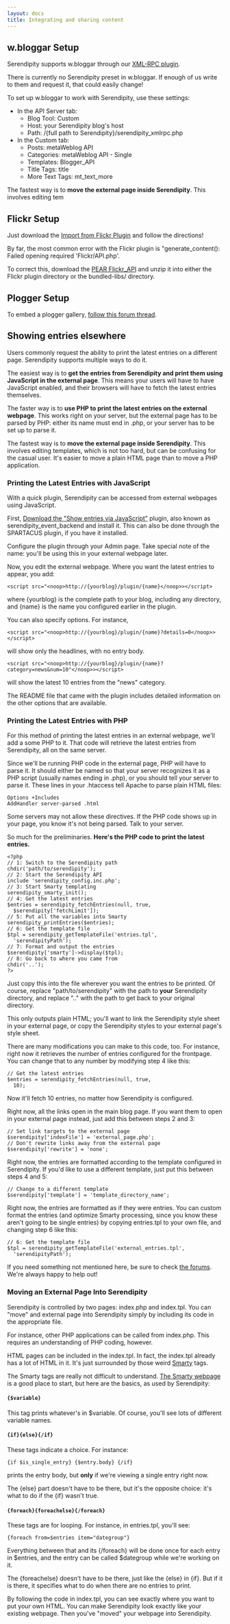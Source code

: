 ```yaml
---
layout: docs
title: Integrating and sharing content
---
```


## w.bloggar Setup

Serendipity supports w.bloggar through our [XML-RPC plugin](http://spartacus.s9y.org/cvs/additional_plugins/serendipity_event_xmlrpc.zip).

There is currently no Serendipity preset in w.bloggar. If enough of us write to them and request it, that could easily change!

To set up w.bloggar to work with Serendipity, use these settings:

* In the API Server tab:
    * Blog Tool: Custom
    * Host: your Serendipity blog's host
    * Path: /{full path to Serendipity}/serendipity\_xmlrpc.php
* In the Custom tab:
    * Posts: metaWeblog API
    * Categories: metaWeblog API - Single
    * Templates: Blogger\_API
    * Title Tags: title
    * More Text Tags: mt\_text\_more


The fastest way is to **move the external page inside Serendipity**. This involves editing tem

## Flickr Setup

Just download the [Import from Flickr Plugin](http://spartacus.s9y.org/cvs/additional_plugins/serendipity_event_flickr.zip) and follow the directions!

By far, the most common error with the Flickr plugin is "generate\_content(): Failed opening required 'Flickr/API.php'.

To correct this, download the [PEAR Flickr\_API](http://code.iamcal.com/php/flickr/readme.htm) and unzip it into either the Flickr plugin directory or the bundled-libs/ directory.

## Plogger Setup

To embed a plogger gallery, [follow this forum thread](http://board.s9y.org/viewtopic.php?t=6110).

## Showing entries elsewhere

Users commonly request the ability to print the latest entries on a different page. Serendipity supports multiple ways to do it.

The easiest way is to **get the entries from Serendipity and print them using JavaScript in the external page**. This means your users will have to have JavaScript enabled, and their browsers will have to fetch the latest entries themselves.

The faster way is to **use PHP to print the latest entries on the external webpage**. This works right on your server, but the external page has to be parsed by PHP: either its name must end in .php, or your server has to be set up to parse it.

The fastest way is to **move the external page inside Serendipity**. This involves editing templates, which is not too hard, but can be confusing for the casual user. It's easier to move a plain HTML page than to move a PHP application.


### Printing the Latest Entries with JavaScript

With a quick plugin, Serendipity can be accessed from external webpages using <noop>JavaScript</noop>.

First, [Download the "Show entries via JavaScript"](http://spartacus.s9y.org/cvs/additional_plugins/serendipity_event_backend.zip) plugin, also known as serendipity_event_backend and install it.  This can also be done through the SPARTACUS plugin, if you have it installed.

Configure the plugin through your Admin page.  Take special note of the name: you'll be using this in your external webpage later.

Now, you edit the external webpage.  Where you want the latest entries to appear, you add:

    <script src="<noop>http://{yourblog}/plugin/{name}</noop>></script>

where {yourblog} is the complete path to your blog, including any directory, and {name} is the name you configured earlier in the plugin.

You can also specify options.  For instance,

    <script src="<noop>http://{yourblog}/plugin/{name}?details=0</noop>></script>

will show only the headlines, with no entry body.

    <script src="<noop>http://{yourblog}/plugin/{name}?category=news&num=10"</noop>></script>

will show the latest 10 entries from the "news" category.

The README file that came with the plugin includes detailed information on the other options that are available.


### Printing the Latest Entries with PHP

For this method of printing the latest entries in an external webpage, we'll add a some PHP to it.  That code will retrieve the latest entries from Serendipity, all on the same server.

Since we'll be running PHP code in the external page, PHP will have to parse it.  It should either be named so that your server recognizes it as a PHP script (usually names ending in .php), or you should tell your server to parse it.  These lines in your .htaccess tell Apache to parse plain HTML files:

    Options +Includes
    AddHandler server-parsed .html

Some servers may not allow these directives.  If the PHP code shows up in your page, you know it's not being parsed.  Talk to your server.

So much for the preliminaries. **Here's the PHP code to print the latest entries.**

    <?php
    // 1: Switch to the Serendipity path
    chdir('path/to/serendipity');
    // 2: Start the Serendipity API
    include 'serendipity_config.inc.php';
    // 3: Start Smarty templating
    serendipity_smarty_init();
    // 4: Get the latest entries
    $entries = serendipity_fetchEntries(null, true,
      $serendipity['fetchLimit']);
    // 5: Put all the variables into Smarty
    serendipity_printEntries($entries);
    // 6: Get the template file
    $tpl = serendipity_getTemplateFile('entries.tpl',
      'serendipityPath');
    // 7: Format and output the entries
    $serendipity['smarty']->display($tpl);
    // 8: Go back to where you came from
    chdir('..');
    ?>

Just copy this into the file wherever you want the entries to be printed.  Of course, replace "path/to/serendipity" with the path to **your** Serendipity directory, and replace ".." with the path to get back to your original directory.

This only outputs plain HTML; you'll want to link the Serendipity style sheet in your external page, or copy the Serendipity styles to your external page's style sheet.

There are many modifications you can make to this code, too.  For instance, right now it retrieves the number of entries configured for the frontpage.  You can change that to any number by modifying step 4 like this:

    // Get the latest entries
    $entries = serendipity_fetchEntries(null, true,
      10);

Now it'll fetch 10 entries, no matter how Serendipity is configured.

Right now, all the links open in the main blog page.  If you want them to open in your external page instead, just add this between steps 2 and 3:

    // Set link targets to the external page
    $serendipity['indexFile'] = 'external_page.php';
    // Don't rewrite links away from the external page
    $serendipity['rewrite'] = 'none';

Right now, the entries are formatted according to the template configured in Serendipity.  If you'd like to use a different template, just put this between steps 4 and 5:

    // Change to a different template
    $serendipity['template'] = 'template_directory_name';

Right now, the entries are formatted as if they were entries.  You can custom format the entries (and optimize Smarty processing, since you know these aren't going to be single entries) by copying entries.tpl to your own file, and changing step 6 like this:

    // 6: Get the template file
    $tpl = serendipity_getTemplateFile('external_entries.tpl',
      'serendipityPath');

If you need something not mentioned here, be sure to check [the forums](http://board.s9y.org/).  We're always happy to help out!

### Moving an External Page Into Serendipity

Serendipity is controlled by two pages: index.php and index.tpl.  You can "move" and external page into Serendipity simply by including its code in the appropriate file.

For instance, other PHP applications can be called from index.php.  This requires an understanding of PHP coding, however.

HTML pages can be included in the index.tpl.  In fact, the index.tpl already has a lot of HTML in it.  It's just surrounded by those weird [Smarty](http://smarty.php.net/) tags.

The Smarty tags are really not difficult to understand.  [The Smarty webpage](http://smarty.php.net/) is a good place to start, but here are the basics, as used by Serendipity:

#### `{$variable}`

This tag prints whatever's in $variable.  Of course, you'll see lots of different variable names.

#### `{if}{else}{/if}`

These tags indicate a choice.  For instance:

    {if $is_single_entry} {$entry.body} {/if}

prints the entry body, but **only** if we're viewing a single entry right now.

The {else} part doesn't have to be there, but it's the opposite choice: it's what to do if the {if} wasn't true.

#### `{foreach}{foreachelse}{/foreach}`

These tags are for looping.  For instance, in entries.tpl, you'll see:

    {foreach from=$entries item="dategroup"}

Everything between that and its {/foreach} will be done once for each entry in $entries, and the entry can be called $dategroup while we're working on it.

The {foreachelse} doesn't have to be there, just like the {else} in {if}.  But if it is there, it specifies what to do when there are no entries to print.

By following the code in index.tpl, you can see exactly where you want to put your own HTML.  You can make Serendipity look exactly like your existing webpage.  Then you've "moved" your webpage into Serendipity.
